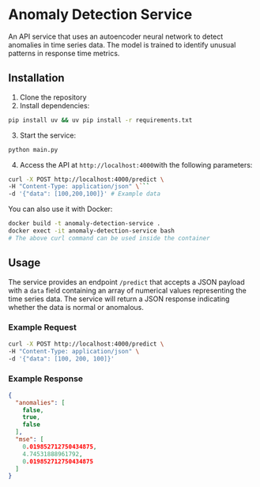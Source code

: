 # Anomaly Detection Service

An API service that uses an autoencoder neural network to detect anomalies in time series data. The model is trained to
identify unusual patterns in response time metrics.

## Installation

1. Clone the repository
2. Install dependencies:
```bash
pip install uv && uv pip install -r requirements.txt
```
3. Start the service:
```bash
python main.py
```
4. Access the API at `http://localhost:4000`with the following parameters:
```bash
curl -X POST http://localhost:4000/predict \
-H "Content-Type: application/json" \```
-d '{"data": [100,200,100]}' # Example data
```

You can also use it with Docker:

```bash
docker build -t anomaly-detection-service .
docker exect -it anomaly-detection-service bash
# The above curl command can be used inside the container
```

## Usage
The service provides an endpoint `/predict` that accepts a JSON payload with a `data` field containing an array of numerical values representing the time series data. The service will return a JSON response indicating whether the data is normal or anomalous.
### Example Request
```bash
curl -X POST http://localhost:4000/predict \
-H "Content-Type: application/json" \
-d '{"data": [100, 200, 100]}'
```
### Example Response
```json
{
  "anomalies": [
    false,
    true,
    false
  ],
  "mse": [
    0.019852712750434875,
    4.74531888961792,
    0.019852712750434875
  ]
}
```